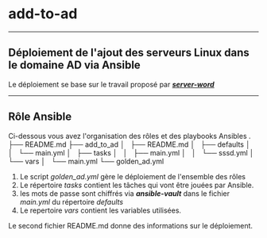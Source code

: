 # add-to-ad
---
## Déploiement de l'ajout des serveurs Linux dans le **domaine AD** via **Ansible**

Le déploiement se base sur le travail proposé par [***server-word***](https://www.server-world.info/en/note?os=Ubuntu_20.04&p=realmd)

---
## Rôle Ansible
Ci-dessous vous avez l'organisation des rôles et des playbooks Ansibles
.
├── README.md
├── add_to_ad
│   ├── README.md
│   ├── defaults
│   │   └── main.yml
│   ├── tasks
│   │   ├── main.yml
│   │   └── sssd.yml
│   └── vars
│       └── main.yml
└── golden_ad.yml

1. Le script *golden_ad.yml* gère le déploiement de l'ensemble des rôles
2. Le répertoire *tasks* contient les tâches qui vont être jouées par Ansible.
3. les mots de passe sont chiffrés via ***ansible-vault*** dans le fichier *main.yml* du répertoire *defaults*
4. Le repertoire *vars* contient les variables utilisées. 

Le second fichier README.md donne des informations sur le déploiement.
